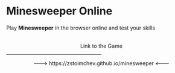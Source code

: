 <style>
    #center{
        text-align: center;
        margin: 0 auto;
    }
    hr{
        width: 50%;
    }
</style>

# Minesweeper Online
Play <b>Minesweeper</b> in the browser online and test your skills
<br><br>
<div id="center" style="text-align: center;">
    Link to the Game
    <hr>
    ---> https://zstoimchev.github.io/minesweeper <---
</div>
